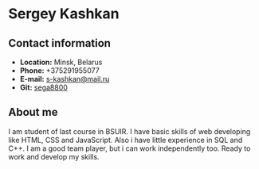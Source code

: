 # Sergey Kashkan  
## Contact information  
* **Location:** Minsk, Belarus  
* **Phone:** +375291955077  
* **E-mail:** s-kashkan@mail.ru  
* **Git:** [sega8800](https://github.com/sega8800)
## About me
I am student of last course in BSUIR. I have basic skills of web developing like HTML, CSS and JavaScript. Also i have little experience in SQL and C++. I am a good team player, but i can work independently too. Ready to work and develop my skills.
